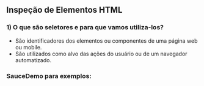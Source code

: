 ## Inspeção de Elementos HTML

### 1) O que são seletores e para que vamos utiliza-los?
- São identificadores dos elementos ou componentes de uma página web ou mobile.
- São utilizados como alvo das ações do usuário ou de um navegador automatizado.

### SauceDemo para exemplos:
